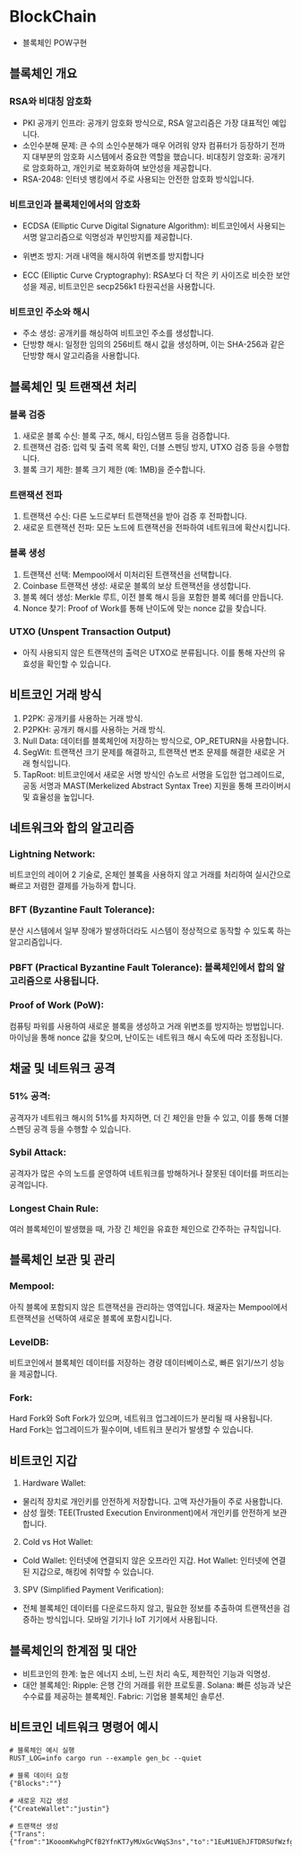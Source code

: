 # BlockChain

- 블록체인 POW구현

## 블록체인 개요
### RSA와 비대칭 암호화
- PKI 공개키 인프라: 공개키 암호화 방식으로, RSA 알고리즘은 가장 대표적인 예입니다.
- 소인수분해 문제: 큰 수의 소인수분해가 매우 어려워 양자 컴퓨터가 등장하기 전까지 대부분의 암호화 시스템에서 중요한 역할을 했습니다.
비대칭키 암호화: 공개키로 암호화하고, 개인키로 복호화하여 보안성을 제공합니다.
- RSA-2048: 인터넷 뱅킹에서 주로 사용되는 안전한 암호화 방식입니다.
### 비트코인과 블록체인에서의 암호화
- ECDSA (Elliptic Curve Digital Signature Algorithm): 비트코인에서 사용되는 서명 알고리즘으로 익명성과 부인방지를 제공합니다.

- 위변조 방지: 거래 내역을 해시하여 위변조를 방지합니다
- ECC (Elliptic Curve Cryptography): RSA보다 더 작은 키 사이즈로 비슷한 보안성을 제공, 비트코인은 secp256k1 타원곡선을 사용합니다.

### 비트코인 주소와 해시
- 주소 생성: 공개키를 해싱하여 비트코인 주소를 생성합니다.
- 단방향 해시: 일정한 임의의 256비트 해시 값을 생성하며, 이는 SHA-256과 같은 단방향 해시 알고리즘을 사용합니다.

## 블록체인 및 트랜잭션 처리

### 블록 검증
1. 새로운 블록 수신: 블록 구조, 해시, 타임스탬프 등을 검증합니다.
2. 트랜잭션 검증: 입력 및 출력 목록 확인, 더블 스펜딩 방지, UTXO 검증 등을 수행합니다.
3. 블록 크기 제한: 블록 크기 제한 (예: 1MB)을 준수합니다.
### 트랜잭션 전파

1. 트랜잭션 수신: 다른 노드로부터 트랜잭션을 받아 검증 후 전파합니다.
2. 새로운 트랜잭션 전파: 모든 노드에 트랜잭션을 전파하여 네트워크에 확산시킵니다.

### 블록 생성
1. 트랜잭션 선택: Mempool에서 미처리된 트랜잭션을 선택합니다.
2. Coinbase 트랜잭션 생성: 새로운 블록의 보상 트랜잭션을 생성합니다.
3. 블록 헤더 생성: Merkle 루트, 이전 블록 해시 등을 포함한 블록 헤더를 만듭니다.
4. Nonce 찾기: Proof of Work를 통해 난이도에 맞는 nonce 값을 찾습니다.

### UTXO (Unspent Transaction Output)
- 아직 사용되지 않은 트랜잭션의 출력은 UTXO로 분류됩니다. 이를 통해 자산의 유효성을 확인할 수 있습니다.

## 비트코인 거래 방식

1. P2PK: 공개키를 사용하는 거래 방식.
2. P2PKH: 공개키 해시를 사용하는 거래 방식.
3. Null Data: 데이터를 블록체인에 저장하는 방식으로, OP_RETURN을 사용합니다.
4. SegWit: 트랜잭션 크기 문제를 해결하고, 트랜잭션 변조 문제를 해결한 새로운 거래 형식입니다.
5. TapRoot: 비트코인에서 새로운 서명 방식인 슈노르 서명을 도입한 업그레이드로, 공동 서명과 MAST(Merkelized Abstract Syntax Tree) 지원을 통해 프라이버시 및 효율성을 높입니다.
  
## 네트워크와 합의 알고리즘

### Lightning Network:
비트코인의 레이어 2 기술로, 온체인 블록을 사용하지 않고 거래를 처리하여 실시간으로 빠르고 저렴한 결제를 가능하게 합니다.
### BFT (Byzantine Fault Tolerance):
분산 시스템에서 일부 장애가 발생하더라도 시스템이 정상적으로 동작할 수 있도록 하는 알고리즘입니다.
### PBFT (Practical Byzantine Fault Tolerance): 블록체인에서 합의 알고리즘으로 사용됩니다.
### Proof of Work (PoW):
컴퓨팅 파워를 사용하여 새로운 블록을 생성하고 거래 위변조를 방지하는 방법입니다. 마이닝을 통해 nonce 값을 찾으며, 난이도는 네트워크 해시 속도에 따라 조정됩니다.


## 채굴 및 네트워크 공격
### 51% 공격:
공격자가 네트워크 해시의 51%를 차지하면, 더 긴 체인을 만들 수 있고, 이를 통해 더블 스펜딩 공격 등을 수행할 수 있습니다.
### Sybil Attack:
공격자가 많은 수의 노드를 운영하여 네트워크를 방해하거나 잘못된 데이터를 퍼뜨리는 공격입니다.
### Longest Chain Rule:
여러 블록체인이 발생했을 때, 가장 긴 체인을 유효한 체인으로 간주하는 규칙입니다.

## 블록체인 보관 및 관리

### Mempool:
아직 블록에 포함되지 않은 트랜잭션을 관리하는 영역입니다. 채굴자는 Mempool에서 트랜잭션을 선택하여 새로운 블록에 포함시킵니다.
### LevelDB:
비트코인에서 블록체인 데이터를 저장하는 경량 데이터베이스로, 빠른 읽기/쓰기 성능을 제공합니다.
### Fork:
Hard Fork와 Soft Fork가 있으며, 네트워크 업그레이드가 분리될 때 사용됩니다. Hard Fork는 업그레이드가 필수이며, 네트워크 분리가 발생할 수 있습니다.

## 비트코인 지갑
1. Hardware Wallet:

- 물리적 장치로 개인키를 안전하게 저장합니다. 고액 자산가들이 주로 사용합니다.
- 삼성 월렛: TEE(Trusted Execution Environment)에서 개인키를 안전하게 보관합니다.
2. Cold vs Hot Wallet:
- Cold Wallet: 인터넷에 연결되지 않은 오프라인 지갑.
Hot Wallet: 인터넷에 연결된 지갑으로, 해킹에 취약할 수 있습니다.
3. SPV (Simplified Payment Verification):

- 전체 블록체인 데이터를 다운로드하지 않고, 필요한 정보를 추출하여 트랜잭션을 검증하는 방식입니다. 모바일 기기나 IoT 기기에서 사용됩니다.


## 블록체인의 한계점 및 대안
- 비트코인의 한계: 높은 에너지 소비, 느린 처리 속도, 제한적인 기능과 익명성.
- 대안 블록체인:
Ripple: 은행 간의 거래를 위한 프로토콜.
Solana: 빠른 성능과 낮은 수수료를 제공하는 블록체인.
Fabric: 기업용 블록체인 솔루션.

## 비트코인 네트워크 명령어 예시
```
# 블록체인 예시 실행
RUST_LOG=info cargo run --example gen_bc --quiet

# 블록 데이터 요청
{"Blocks":""}

# 새로운 지갑 생성
{"CreateWallet":"justin"}

# 트랜잭션 생성
{"Trans": {"from":"1KooomKwhgPCfB2YfnKT7yMUxGcVWqS3ns","to":"1EuM1UEhJFTDR5UfWzfghzv82bCdwRWk9E","amount":"4"}}

```
